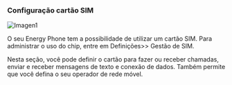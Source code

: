### Configuração cartão SIM

![Imagen1](http://static.energysistem.com/images/manuals/42178/54242e532e8e7.jpg)

O seu Energy Phone tem a possibilidade de utilizar um cartão SIM. Para administrar o uso do chip, entre em Definições>> Gestão de SIM.

Nesta seção, você pode definir o cartão para fazer ou receber chamadas, enviar e receber mensagens de texto e conexão de dados. Também permite que você defina o seu operador de rede móvel.
